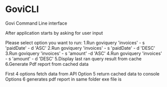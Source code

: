 # GoviCLI
Govi Command Line interface
 
After application starts by asking for user input

Please select option you want to run:
1.Run goviquery 'invoices' - s 'paidDate' - d 'ASC'
2.Run goviquery 'invoices' - s 'paidDate' - d 'DESC'
3.Run goviquery 'invoices' - s 'amount' -d 'ASC'
4.Run goviquery 'invoices' - s 'amount' - d 'DESC'
5.Display last ran query result from cache
6.Generate Pdf report from cached data


First 4 options fetch data from API
Option 5 return cached data to console 
Options 6 generates pdf report in same folder exe file is 

